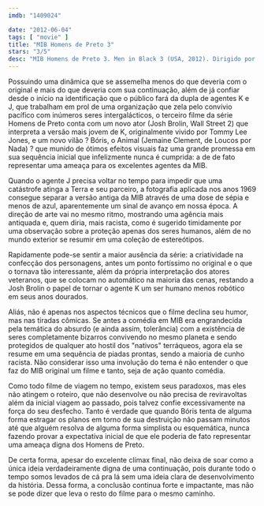 ```yaml
---
imdb: "1409024"

date: "2012-06-04"
tags: [ "movie" ]
title: "MIB Homens de Preto 3"
stars: "3/5"
desc: "MIB Homens de Preto 3. Men in Black 3 (USA, 2012). Dirigido por Barry Sonnenfeld. Escrito por Etan Cohen, Lowell Cunningham. Com Will Smith, Tommy Lee Jones, Josh Brolin, Jemaine Clement, Emma Thompson, Michael Stuhlbarg, Mike Colter, Nicole Scherzinger, Michael Chernus."
---
```

Possuindo uma dinâmica que se assemelha menos do que deveria com o original e mais do que deveria com sua continuação, além de já confiar desde o início na identificação que o público fará da dupla de agentes K e J, que trabalham em prol de uma organização que zela pelo convívio pacífico com inúmeros seres intergalácticos, o terceiro filme da série Homens de Preto conta com um novo ator (Josh Brolin, Wall Street 2) que interpreta a versão mais jovem de K, originalmente vivido por Tommy Lee Jones, e um novo vilão ? Bóris, o Animal (Jemaine Clement, de Loucos por Nada) ? que munido de ótimos efeitos visuais faz uma grande promessa em sua sequência inicial que infelizmente nunca é cumprida: a de de fato representar uma ameaça para os excelentes agentes da MIB.

Quando o agente J precisa voltar no tempo para impedir que uma catástrofe atinga a Terra e seu parceiro, a fotografia aplicada nos anos 1969 consegue separar a versão antiga da MIB através de uma dose de sépia e menos de azul, aparentemente um sinal de avanço em nossa época. A direção de arte vai no mesmo ritmo, mostrando uma agência mais antiquada e, quem diria, mais racista, como é sugerido timidamente por uma observação sobre a proteção apenas dos seres humanos, além de no mundo exterior se resumir em uma coleção de estereótipos.

Rapidamente pode-se sentir a maior ausência da série: a criatividade na confecção dos personagens, antes um ponto fortíssimo no original e o que o tornava tão interessante, além da própria interpretação dos atores veteranos, que se colocam no automático na maioria das cenas, restando a Josh Brolin o papel de tornar o agente K um ser humano menos robótico em seus anos dourados.

Aliás, não é apenas nos aspectos técnicos que o filme declina seu humor, mas nas tiradas cômicas. Se antes a comédia em MIB era engrandecida pela temática do absurdo (e ainda assim, tolerância) com a existência de seres completamente bizarros convivendo no mesmo planeta e sendo protegidos de qualquer ato hostil dos "nativos" terráqueos, agora ela se resume em uma sequência de piadas prontas, sendo a maioria de cunho racista. Não considerar isso uma involução do tema é não entender o que faz do MIB original um filme e tanto, seja de ação quanto comédia.

Como todo filme de viagem no tempo, existem seus paradoxos, mas eles não atingem o roteiro, que não desenvolve ou não precisa de reviravoltas além da inicial viagem ao passado, pois talvez confie excessivamente na força do seu desfecho. Tanto é verdade que quando Bóris tenta de alguma forma estragar os planos em torno de sua destruição não passam minutos até que alguém resolva de alguma forma simplista ou esquemática, nunca fazendo provar a expectativa inicial de que ele poderia de fato representar uma ameaça digna dos Homens de Preto.

De certa forma, apesar do excelente clímax final, não deixa de soar como a única ideia verdadeiramente digna de uma continuação, pois durante todo o tempo somos levados de cá pra lá sem uma ideia clara de desenvolvimento da história. Dessa forma, a conclusão continua forte e impactante, mas não se pode dizer que leva o resto do filme para o mesmo caminho.

